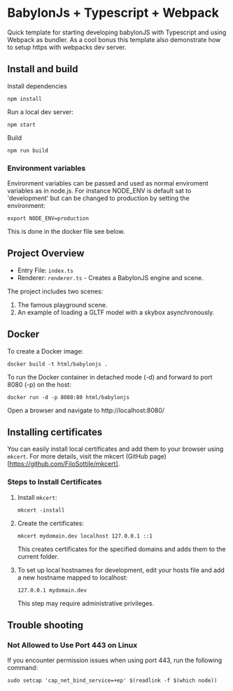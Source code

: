 # BabylonJs + Typescript + Webpack

Quick template for starting developing babylonJS with Typescript and using Webpack as bundler.
As a cool bonus this template also demonstrate how to setup https with webpacks dev server.

## Install and build

Install dependencies

    npm install

Run a local dev server:

    npm start

Build

    npm run build

### Environment variables

Environment variables can be passed and used as normal enviroment variables as in node.js. For instance NODE_ENV is default sat to 'development' but can be changed to production by setting the environment:

```
export NODE_ENV=production
```

This is done in the docker file see below.

## Project Overview

-   Entry File: `index.ts`
-   Renderer: `renderer.ts` - Creates a BabylonJS engine and scene.

The project includes two scenes:

1. The famous playground scene.
2. An example of loading a GLTF model with a skybox asynchronously.

## Docker

To create a Docker image:

    docker build -t html/babylonjs .

To run the Docker container in detached mode (-d) and forward to port 8080 (-p) on the host:

    docker run -d -p 8080:80 html/babylonjs

Open a browser and navigate to http://localhost:8080/

## Installing certificates

You can easily install local certificates and add them to your browser using `mkcert`. For more details, visit the mkcert (GitHub page)[https://github.com/FiloSottile/mkcert].

### Steps to Install Certificates

1. Install `mkcert`:

    ```
    mkcert -install
    ```

2. Create the certificates:

    ```
    mkcert mydomain.dev localhost 127.0.0.1 ::1
    ```

    This creates certificates for the specified domains and adds them to the current folder.

3. To set up local hostnames for development, edit your hosts file and add a new hostname mapped to localhost:

    ```
    127.0.0.1 mydomain.dev
    ```

    This step may require administrative privileges.

## Trouble shooting

### Not Allowed to Use Port 443 on Linux

If you encounter permission issues when using port 443, run the following command:

    sudo setcap 'cap_net_bind_service=+ep' $(readlink -f $(which node))
